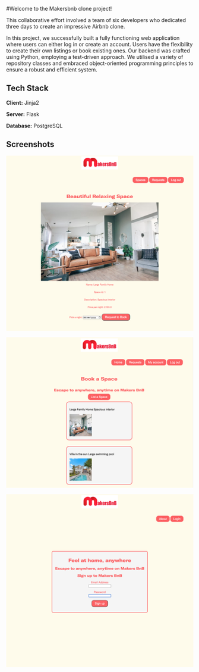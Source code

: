 #Welcome to the Makersbnb clone project! 

This collaborative effort involved a team of six developers who dedicated three days to create an impressive Airbnb clone.

In this project, we successfully built a fully functioning web application where users can either log in or create an account. Users have the flexibility to create their own listings or book existing ones. Our backend was crafted using Python, employing a test-driven approach. We utilised a variety of repository classes and embraced object-oriented programming principles to ensure a robust and efficient system.


## Tech Stack

**Client:** Jinja2

**Server:** Flask

**Database:** PostgreSQL


## Screenshots

![App Screenshot](/screenshots/Screenshot%202023-10-13%20at%2009.31.07.png)

![App Screenshot](/screenshots/Screenshot%202023-10-13%20at%2009.30.43.png)

![App Screenshot](/screenshots/Screenshot%202023-10-13%20at%2009.27.14.png)